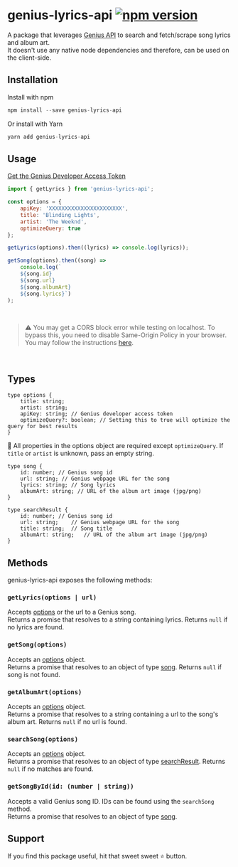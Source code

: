 # genius-lyrics-api [![npm version](https://img.shields.io/npm/v/genius-lyrics-api.svg?style=flat)](https://www.npmjs.com/package/genius-lyrics-api)

A package that leverages [Genius API](https://genius.com/developers) to search and fetch/scrape song lyrics and album art.<br/>It doesn't use any native node dependencies and therefore, can be used on the client-side.

## Installation

Install with npm

```js
npm install --save genius-lyrics-api
```

Or install with Yarn

```js
yarn add genius-lyrics-api
```

## Usage

[Get the Genius Developer Access Token](https://genius.com/developers)
<br>

```js
import { getLyrics } from 'genius-lyrics-api';
```

```js
const options = {
	apiKey: 'XXXXXXXXXXXXXXXXXXXXXXX',
	title: 'Blinding Lights',
	artist: 'The Weeknd',
	optimizeQuery: true
};

getLyrics(options).then((lyrics) => console.log(lyrics));

getSong(options).then((song) =>
	console.log(`
	${song.id}
	${song.url}
	${song.albumArt}
	${song.lyrics}`)
);
```

<br>

> :warning: You may get a CORS block error while testing on localhost. To bypass this, you need to disable Same-Origin Policy in your browser. You may follow the instructions [here](https://stackoverflow.com/questions/3102819/disable-same-origin-policy-in-chrome).

<br>

## Types

```
type options {
	title: string;
	artist: string;
	apiKey: string;	// Genius developer access token
	optimizeQuery?: boolean; // Setting this to true will optimize the query for best results
}

```

🚨 All properties in the options object are required except `optimizeQuery`. If `title` or `artist` is unknown, pass an empty string.

```
type song {
	id: number; // Genius song id
	url: string; // Genius webpage URL for the song
	lyrics: string; // Song lyrics
	albumArt: string; // URL of the album art image (jpg/png)
}

```

```
type searchResult {
	id: number;	// Genius song id
	url: string;	// Genius webpage URL for the song
	title: string;	// Song title
	albumArt: string;	// URL of the album art image (jpg/png)
}
```

## Methods

genius-lyrics-api exposes the following methods:

### `getLyrics(options | url)`

Accepts [options](#types) or the url to a Genius song. <br/>
Returns a promise that resolves to a string containing lyrics. Returns `null` if no lyrics are found.

### `getSong(options)`

Accepts an [options](#types) object. <br/>
Returns a promise that resolves to an object of type [song](#types). Returns `null` if song is not found.

### `getAlbumArt(options)`

Accepts an [options](#types) object. <br/>
Returns a promise that resolves to a string containing a url to the song's album art. Returns `null` if no url is found.

### `searchSong(options)`

Accepts an [options](#types) object. <br/>
Returns a promise that resolves to an object of type [searchResult](#types). Returns `null` if no matches are found.

### `getSongById(id: (number | string))`

Accepts a valid Genius song ID. IDs can be found using the `searchSong` method. <br/>
Returns a promise that resolves to an object of type [song](#types).

## Support

If you find this package useful, hit that sweet sweet ⭐️ button.
